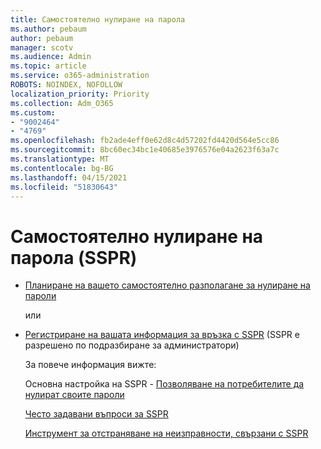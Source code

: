 ```yaml
---
title: Самостоятелно нулиране на парола
ms.author: pebaum
author: pebaum
manager: scotv
ms.audience: Admin
ms.topic: article
ms.service: o365-administration
ROBOTS: NOINDEX, NOFOLLOW
localization_priority: Priority
ms.collection: Adm_O365
ms.custom:
- "9002464"
- "4769"
ms.openlocfilehash: fb2ade4eff0e62d8c4d57202fd4420d564e5cc86
ms.sourcegitcommit: 8bc60ec34bc1e40685e3976576e04a2623f63a7c
ms.translationtype: MT
ms.contentlocale: bg-BG
ms.lasthandoff: 04/15/2021
ms.locfileid: "51830643"
---
```

# <a name="self-service-password-reset-sspr"></a>Самостоятелно нулиране на парола (SSPR)

- [Планиране на вашето самостоятелно разполагане за нулиране на пароли](https://go.microsoft.com/fwlink/?linkid=2142944)  

    или
- [Регистриране на вашата информация за връзка с SSPR](https://go.microsoft.com/fwlink/?linkid=849451) (SSPR е разрешено по подразбиране за администратори)

    За повече информация вижте:

    Основна настройка на SSPR - [Позволяване на потребителите да нулират своите пароли](https://docs.microsoft.com/microsoft-365/admin/add-users/let-users-reset-passwords)

    [Често задавани въпроси за SSPR](https://docs.microsoft.com/azure/active-directory/authentication/active-directory-passwords-faq)

    [Инструмент за отстраняване на неизправности, свързани с SSPR](https://docs.microsoft.com/azure/active-directory/authentication/active-directory-passwords-troubleshoot)
